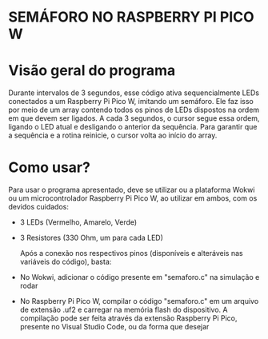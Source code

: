 # SEMÁFORO NO RASPBERRY PI PICO W

# Visão geral do programa
  Durante intervalos de 3 segundos, esse código ativa sequencialmente LEDs conectados a um Raspberry Pi Pico W, imitando um semáforo. Ele faz isso por meio de um array contendo todos os pinos de LEDs dispostos na ordem em que devem ser ligados. A cada 3 segundos, o cursor segue essa ordem, ligando o LED atual e desligando o anterior da sequência. Para garantir que a sequência e a rotina reinicie, o cursor volta ao início do array.

# Como usar?
  Para usar o programa apresentado, deve se utilizar ou a plataforma Wokwi ou um microcontrolador Raspberry Pi Pico W, ao utilizar em ambos, com os devidos cuidados:
    
* 3 LEDs (Vermelho, Amarelo, Verde)
* 3 Resistores (330 Ohm, um para cada LED)
  
  Após a conexão nos respectivos pinos (disponíveis e alteráveis nas variáveis do código), basta:

* No Wokwi, adicionar o código presente em "semaforo.c" na simulação e rodar
* No Raspberry Pi Pico W, compilar o código "semaforo.c" em um arquivo de extensão .uf2 e carregar na memória flash do dispositivo. A compilação pode ser feita através da extensão Raspberry Pi Pico, presente no Visual Studio Code, ou da forma que desejar
